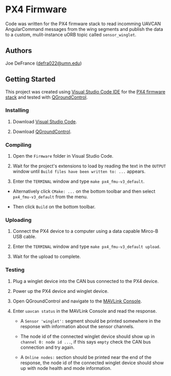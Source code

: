 # PX4 Firmware

Code was written for the PX4 firmware stack to read incomming UAVCAN AngularCommand messages from the wing segments and publish the data to a custom, mulit-instance uORB topic called `sensor_winglet`.

## Authors

Joe DeFrance (defra022@umn.edu)

## Getting Started

This project was created using [Visual Studio Code IDE](https://code.visualstudio.com/) for the [PX4 firmware stack](https://github.com/PX4/Firmware) and tested with [QGroundControl](https://docs.qgroundcontrol.com/en/getting_started/download_and_install.html).

### Installing

1. Download [Visual Studio Code](https://code.visualstudio.com/).

2. Download [QGroundControl](https://docs.qgroundcontrol.com/en/getting_started/download_and_install.html).

### Compiling

1. Open the `Firmware` folder in Visual Studio Code.

2. Wait for the project's extensions to load by reading the text in the `OUTPUT` window until `Build files have been written to: ...` appears.

3. Enter the `TERMINAL` window and type `make px4_fmu-v3_default`.

  * Alternatively click `CMake: ...` on the bottom toolbar and then select `px4_fmu-v3_default` from the menu.
  
  * Then click `Build` on the bottom toolbar.

### Uploading

1. Connect the PX4 device to a computer using a data capable Mirco-B USB cable.

2. Enter the `TERMINAL` window and type `make px4_fmu-v3_default upload`.

3. Wait for the upload to complete.

### Testing

1. Plug a winglet device into the CAN bus connected to the PX4 device.

2. Power up the PX4 device and winglet device.

3. Open QGroundControl and navigate to the [MAVLink Console](https://docs.qgroundcontrol.com/en/analyze_view/mavlink_console.html).

4. Enter `uavcan status` in the MAVLink Console and read the response.

    * A `Sensor 'winglet':` segment should be printed somewhere in the response with information about the sensor channels.
  
    * The node id of the connected winglet device should show up in `channel 0: node id ...`, if this says `empty` check the CAN bus connection and try again.
  
    * A `Online nodes:` section should be printed near the end of the response, the node id of the connected winglet device should show up with node health and mode information.
